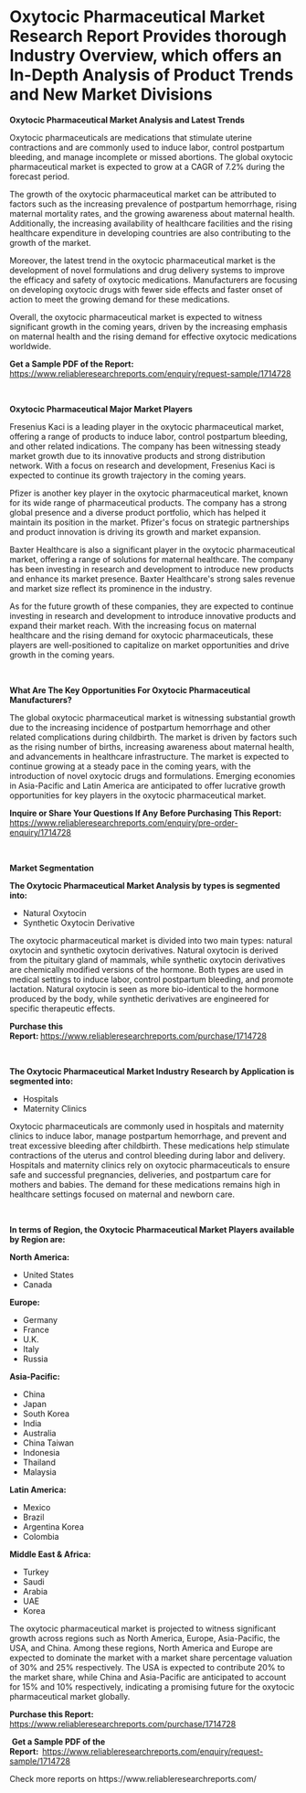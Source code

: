 <p><h1>Oxytocic Pharmaceutical Market Research Report Provides thorough Industry Overview, which offers an In-Depth Analysis of Product Trends and New Market Divisions</h1></p><p><strong>Oxytocic Pharmaceutical Market Analysis and Latest Trends</strong></p>
<p><p>Oxytocic pharmaceuticals are medications that stimulate uterine contractions and are commonly used to induce labor, control postpartum bleeding, and manage incomplete or missed abortions. The global oxytocic pharmaceutical market is expected to grow at a CAGR of 7.2% during the forecast period.</p><p>The growth of the oxytocic pharmaceutical market can be attributed to factors such as the increasing prevalence of postpartum hemorrhage, rising maternal mortality rates, and the growing awareness about maternal health. Additionally, the increasing availability of healthcare facilities and the rising healthcare expenditure in developing countries are also contributing to the growth of the market.</p><p>Moreover, the latest trend in the oxytocic pharmaceutical market is the development of novel formulations and drug delivery systems to improve the efficacy and safety of oxytocic medications. Manufacturers are focusing on developing oxytocic drugs with fewer side effects and faster onset of action to meet the growing demand for these medications.</p><p>Overall, the oxytocic pharmaceutical market is expected to witness significant growth in the coming years, driven by the increasing emphasis on maternal health and the rising demand for effective oxytocic medications worldwide.</p></p>
<p><strong>Get a Sample PDF of the Report:&nbsp;</strong> <a href="https://www.reliableresearchreports.com/enquiry/request-sample/1714728">https://www.reliableresearchreports.com/enquiry/request-sample/1714728</a></p>
<p>&nbsp;</p>
<p><strong>Oxytocic Pharmaceutical Major Market Players</strong></p>
<p><p>Fresenius Kaci is a leading player in the oxytocic pharmaceutical market, offering a range of products to induce labor, control postpartum bleeding, and other related indications. The company has been witnessing steady market growth due to its innovative products and strong distribution network. With a focus on research and development, Fresenius Kaci is expected to continue its growth trajectory in the coming years.</p><p>Pfizer is another key player in the oxytocic pharmaceutical market, known for its wide range of pharmaceutical products. The company has a strong global presence and a diverse product portfolio, which has helped it maintain its position in the market. Pfizer's focus on strategic partnerships and product innovation is driving its growth and market expansion.</p><p>Baxter Healthcare is also a significant player in the oxytocic pharmaceutical market, offering a range of solutions for maternal healthcare. The company has been investing in research and development to introduce new products and enhance its market presence. Baxter Healthcare's strong sales revenue and market size reflect its prominence in the industry.</p><p>As for the future growth of these companies, they are expected to continue investing in research and development to introduce innovative products and expand their market reach. With the increasing focus on maternal healthcare and the rising demand for oxytocic pharmaceuticals, these players are well-positioned to capitalize on market opportunities and drive growth in the coming years.</p></p>
<p>&nbsp;</p>
<p><strong>What Are The Key Opportunities For Oxytocic Pharmaceutical Manufacturers?</strong></p>
<p><p>The global oxytocic pharmaceutical market is witnessing substantial growth due to the increasing incidence of postpartum hemorrhage and other related complications during childbirth. The market is driven by factors such as the rising number of births, increasing awareness about maternal health, and advancements in healthcare infrastructure. The market is expected to continue growing at a steady pace in the coming years, with the introduction of novel oxytocic drugs and formulations. Emerging economies in Asia-Pacific and Latin America are anticipated to offer lucrative growth opportunities for key players in the oxytocic pharmaceutical market.</p></p>
<p><strong>Inquire or Share Your Questions If Any Before Purchasing This Report:</strong> <a href="https://www.reliableresearchreports.com/enquiry/pre-order-enquiry/1714728">https://www.reliableresearchreports.com/enquiry/pre-order-enquiry/1714728</a></p>
<p>&nbsp;</p>
<p><strong>Market Segmentation</strong></p>
<p><strong>The Oxytocic Pharmaceutical Market Analysis by types is segmented into:</strong></p>
<p><ul><li>Natural Oxytocin</li><li>Synthetic Oxytocin Derivative</li></ul></p>
<p><p>The oxytocic pharmaceutical market is divided into two main types: natural oxytocin and synthetic oxytocin derivatives. Natural oxytocin is derived from the pituitary gland of mammals, while synthetic oxytocin derivatives are chemically modified versions of the hormone. Both types are used in medical settings to induce labor, control postpartum bleeding, and promote lactation. Natural oxytocin is seen as more bio-identical to the hormone produced by the body, while synthetic derivatives are engineered for specific therapeutic effects.</p></p>
<p><strong>Purchase this Report:&nbsp;</strong><a href="https://www.reliableresearchreports.com/purchase/1714728">https://www.reliableresearchreports.com/purchase/1714728</a></p>
<p>&nbsp;</p>
<p><strong>The Oxytocic Pharmaceutical Market Industry Research by Application is segmented into:</strong></p>
<p><ul><li>Hospitals</li><li>Maternity Clinics</li></ul></p>
<p><p>Oxytocic pharmaceuticals are commonly used in hospitals and maternity clinics to induce labor, manage postpartum hemorrhage, and prevent and treat excessive bleeding after childbirth. These medications help stimulate contractions of the uterus and control bleeding during labor and delivery. Hospitals and maternity clinics rely on oxytocic pharmaceuticals to ensure safe and successful pregnancies, deliveries, and postpartum care for mothers and babies. The demand for these medications remains high in healthcare settings focused on maternal and newborn care.</p></p>
<p>&nbsp;</p>
<p><strong>In terms of Region, the Oxytocic Pharmaceutical Market Players available by Region are:</strong></p>
<p>
    <p> <strong> North America: </strong>
        <ul>
            <li>United States</li>
            <li>Canada</li>
        </ul>
        </p> 
    <p> <strong> Europe: </strong>
        <ul>
            <li>Germany</li>
            <li>France</li>
            <li>U.K.</li>
            <li>Italy</li>
            <li>Russia</li>
        </ul>
        </p> 
    <p> <strong> Asia-Pacific: </strong>
        <ul>
            <li>China</li>
            <li>Japan</li>
            <li>South Korea</li>
            <li>India</li>
            <li>Australia</li>
            <li>China Taiwan</li>
            <li>Indonesia</li>
            <li>Thailand</li>
            <li>Malaysia</li>
        </ul>
        </p> 
    <p> <strong> Latin America: </strong>
        <ul>
            <li>Mexico</li>
            <li>Brazil</li>
            <li>Argentina Korea</li>
            <li>Colombia</li>
        </ul>
        </p> 
    <p> <strong> Middle East & Africa: </strong>
        <ul>
            <li>Turkey</li>
            <li>Saudi</li>
            <li>Arabia</li>
            <li>UAE</li>
            <li>Korea</li>
        </ul>
    </p>
    </p>
<p><p>The oxytocic pharmaceutical market is projected to witness significant growth across regions such as North America, Europe, Asia-Pacific, the USA, and China. Among these regions, North America and Europe are expected to dominate the market with a market share percentage valuation of 30% and 25% respectively. The USA is expected to contribute 20% to the market share, while China and Asia-Pacific are anticipated to account for 15% and 10% respectively, indicating a promising future for the oxytocic pharmaceutical market globally.</p></p>
<p><strong>Purchase this Report: </strong><a href="https://www.reliableresearchreports.com/purchase/1714728">https://www.reliableresearchreports.com/purchase/1714728</a></p>
<p>&nbsp;<strong>Get a Sample PDF of the Report:&nbsp;&nbsp;</strong><a href="https://www.reliableresearchreports.com/enquiry/request-sample/1714728">https://www.reliableresearchreports.com/enquiry/request-sample/1714728</a></p>
<p><strong></strong></p>
<p>Check more reports on https://www.reliableresearchreports.com/</p>
